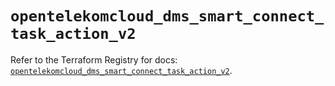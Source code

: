 # `opentelekomcloud_dms_smart_connect_task_action_v2`

Refer to the Terraform Registry for docs: [`opentelekomcloud_dms_smart_connect_task_action_v2`](https://registry.terraform.io/providers/opentelekomcloud/opentelekomcloud/1.36.40/docs/resources/dms_smart_connect_task_action_v2).
